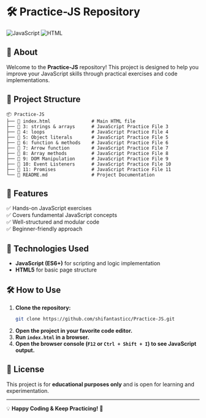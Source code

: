 # 🛠 Practice-JS Repository

![JavaScript](https://img.shields.io/badge/JavaScript-ES6+-yellow?style=for-the-badge&logo=javascript)
![HTML](https://img.shields.io/badge/HTML-5-orange?style=for-the-badge&logo=html5)

## 📌 About
Welcome to the **Practice-JS** repository! This project is designed to help you improve your JavaScript skills through practical exercises and code implementations.

## 📁 Project Structure
```
📦 Practice-JS
├── 📄 index.html               # Main HTML file
├── 📜 3: strings & arrays      # JavaScript Practice File 3
├── 📜 4: loops                 # JavaScript Practice File 4
├── 📜 5: Object literals       # JavaScript Practice File 5
├── 📜 6: function & methods    # JavaScript Practice File 6
├── 📜 7: Arrow function        # JavaScript Practice File 7
├── 📜 8: Array methods         # JavaScript Practice File 8
├── 📜 9: DOM Manipulation      # JavaScript Practice File 9
├── 📜 10: Event Listeners      # JavaScript Practice File 10
├── 📜 11: Promises             # JavaScript Practice File 11
└── 📄 README.md                # Project Documentation
```

## 🚀 Features
✅ Hands-on JavaScript exercises  
✅ Covers fundamental JavaScript concepts  
✅ Well-structured and modular code  
✅ Beginner-friendly approach  

## 📌 Technologies Used
- **JavaScript (ES6+)** for scripting and logic implementation
- **HTML5** for basic page structure

## 🛠 How to Use
1. **Clone the repository:**
   ```sh
   git clone https://github.com/shifantasticc/Practice-JS.git
   ```
2. **Open the project in your favorite code editor.**
3. **Run `index.html` in a browser.**
4. **Open the browser console (`F12` or `Ctrl + Shift + I`) to see JavaScript output.**

## 📜 License
This project is for **educational purposes only** and is open for learning and experimentation.

---
💡 **Happy Coding & Keep Practicing!** 🚀
